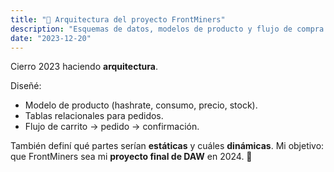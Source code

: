 ```yaml
---
title: "🧭 Arquitectura del proyecto FrontMiners"
description: "Esquemas de datos, modelos de producto y flujo de compra."
date: "2023-12-20"
---
```

Cierro 2023 haciendo **arquitectura**.

Diseñé:
- Modelo de producto (hashrate, consumo, precio, stock).
- Tablas relacionales para pedidos.
- Flujo de carrito → pedido → confirmación.

También definí qué partes serían **estáticas** y cuáles **dinámicas**. Mi objetivo: que FrontMiners sea mi **proyecto final de DAW** en 2024. 🚀
